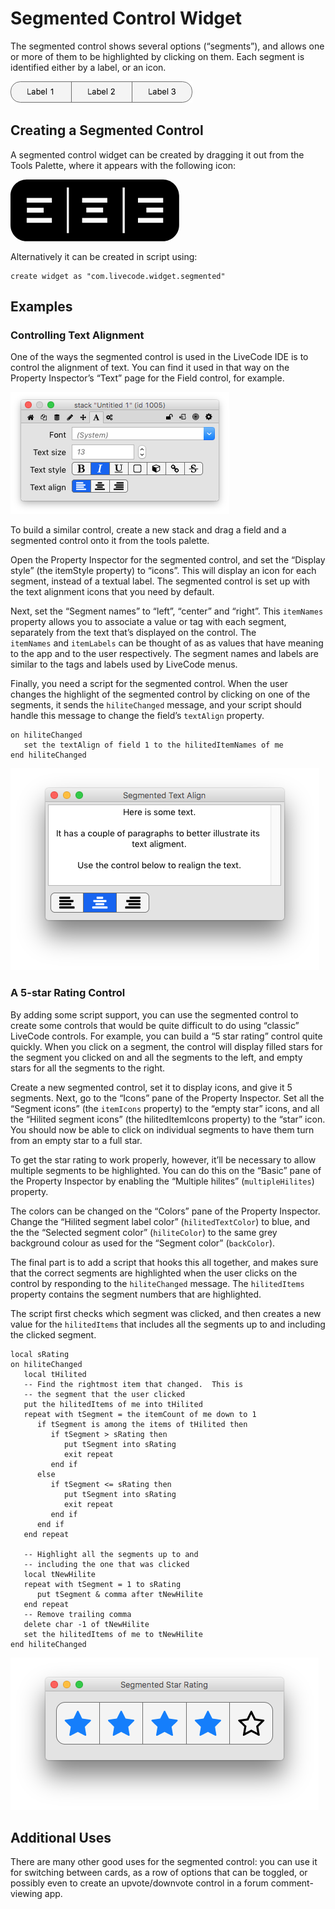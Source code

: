 # Segmented Control Widget
The segmented control shows several options (“segments”), and allows one 
or more of them to be highlighted by clicking on them.  Each segment is 
identified either by a label, or an icon.

![Segmented Control widget](images/segmented.png)

## Creating a Segmented Control
A segmented control widget can be created by dragging it out from the 
Tools Palette, where it appears with the following icon:

<svg viewBox="0 0 150 30" style="display:block;margin:auto" width="auto" height="50">
  <path d="M72.6,0H7.7C3.4,0,0,3.4,0,7.7v14c0,4.2,3.4,7.7,7.7,7.7h64.9c4.2,0,7.7-3.4,7.7-7.7v-14C80.2,3.4,76.8,0,72.6,0z M7.8,13.5h8v2.3h-8V13.5z M19.7,20.6h-12v-2.3h12V20.6z M19.7,11h-12V8.8h12V11z M27.8,25.5h-1V3.8h1V25.5z M46.1,20.6h-12v-2.3h12V20.6zM36.1,15.7v-2.3h8v2.3H36.1z M46.1,11h-12V8.8h12V11z M54.4,25.5h-1V3.8h1V25.5z M72.7,20.6h-12v-2.3h12V20.6z M72.7,15.7h-8v-2.3h8V15.7z M72.7,11h-12V8.8h12V11z" />
</svg>


Alternatively it can be created in script using:

	create widget as "com.livecode.widget.segmented"

## Examples
### Controlling Text Alignment
One of the ways the segmented control is used in the LiveCode IDE is to 
control the alignment of text.  You can find it used in that way on the 
Property Inspector’s “Text” page for the Field control, for example.

![Use in the property inspector](images/pi-text.png)

To build a similar control, create a new stack and drag a field and a 
segmented control onto it from the tools palette.

Open the Property Inspector for the segmented control, and set the 
“Display style” (the itemStyle property) to “icons”.  This will display 
an icon for each segment, instead of a textual label.  The segmented 
control is set up with the text alignment icons that you need by 
default.

Next, set the “Segment names” to “left”, “center” and “right”.  This 
`itemNames` property allows you to associate a value or tag with each 
segment, separately from the text that’s displayed on the control. The  
`itemNames` and `itemLabels` can be thought of as as values that have 
meaning to the app and to the user respectively. The segment names and 
labels are similar to the tags and labels used by LiveCode menus.

Finally, you need a script for the segmented control.  When the user 
changes the highlight of the segmented control by clicking on one of the 
segments, it sends the `hiliteChanged` message, and your script should 
handle this message to change the field’s `textAlign` property.

	on hiliteChanged
	   set the textAlign of field 1 to the hilitedItemNames of me
	end hiliteChanged

![Segmented control to set text align](images/text-align.png)

### A 5-star Rating Control
By adding some script support, you can use the segmented control to 
create some controls that would be quite difficult to do using “classic” 
LiveCode controls.  For example, you can build a “5 star rating” control 
quite quickly.  When you click on a segment, the control will display 
filled stars for the segment you clicked on and all the segments to the 
left, and empty stars for all the segments to the right.

Create a new segmented control, set it to display icons, and give it 5 
segments.  Next, go to the “Icons” pane of the Property Inspector.  Set 
all the “Segment icons” (the `itemIcons` property) to the “empty star” 
icons, and all the “Hilited segment icons” (the hilitedItemIcons 
property) to the “star” icon.  You should now be able to click on 
individual segments to have them turn from an empty star to a full star.

To get the star rating to work properly, however, it’ll be necessary to 
allow multiple segments to be highlighted. You can do this on the 
“Basic” pane of the Property Inspector by enabling the “Multiple 
hilites” (`multipleHilites`) property.

The colors can be changed on the “Colors” pane of the Property 
Inspector.  Change the “Hilited segment label color” 
(`hilitedTextColor`) to blue, and the the “Selected segment color” 
(`hiliteColor`) to the same grey background colour as used for the 
“Segment color” (`backColor`).

The final part is to add a script that hooks this all together, and 
makes sure that the correct segments are highlighted when the user 
clicks on the control by responding to the `hiliteChanged` message. The 
`hilitedItems` property contains the segment numbers that are 
highlighted.

The script first checks which segment was clicked, and then creates a 
new value for the `hilitedItems` that includes all the segments up to 
and including the clicked segment.

	local sRating
	on hiliteChanged
	   local tHilited
	   -- Find the rightmost item that changed.  This is
	   -- the segment that the user clicked
	   put the hilitedItems of me into tHilited
	   repeat with tSegment = the itemCount of me down to 1
		  if tSegment is among the items of tHilited then
			 if tSegment > sRating then
				put tSegment into sRating
				exit repeat
			 end if
		  else
			 if tSegment <= sRating then
				put tSegment into sRating
				exit repeat
			 end if
		  end if    
	   end repeat
   
	   -- Highlight all the segments up to and
	   -- including the one that was clicked
	   local tNewHilite
	   repeat with tSegment = 1 to sRating
		  put tSegment & comma after tNewHilite
	   end repeat
	   -- Remove trailing comma
	   delete char -1 of tNewHilite
	   set the hilitedItems of me to tNewHilite
	end hiliteChanged

![A 5-star rating control](images/star-rating.png)

## Additional Uses
There are many other good uses for the segmented control: you can use it 
for switching between cards, as a row of options that can be toggled, or 
possibly even to create an upvote/downvote control in a forum 
comment-viewing app.